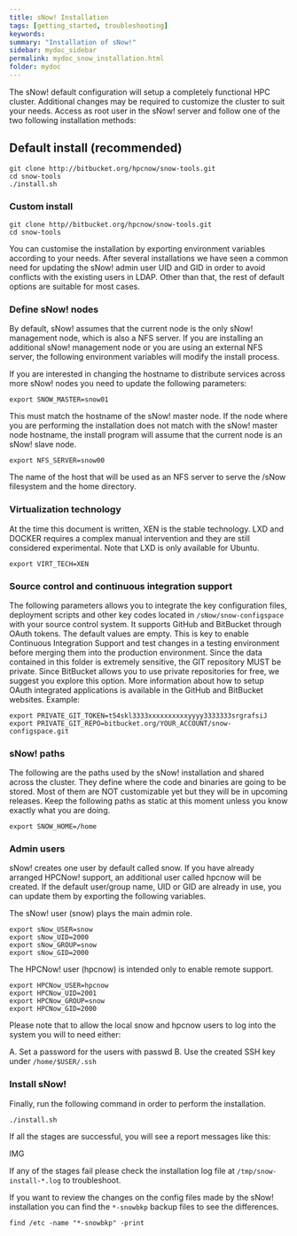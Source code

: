 ```yaml
---
title: sNow! Installation
tags: [getting_started, troubleshooting]
keywords:
summary: "Installation of sNow!"
sidebar: mydoc_sidebar
permalink: mydoc_snow_installation.html
folder: mydoc
---
```


The sNow! default configuration will setup a completely functional HPC cluster. Additional changes may be required to customize the cluster to suit your needs. Access as root user in the sNow! server and follow one of the two following installation methods:

## Default install (recommended)

```
git clone http://bitbucket.org/hpcnow/snow-tools.git
cd snow-tools
./install.sh
```
### Custom install

```
git clone http//bitbucket.org/hpcnow/snow-tools.git
cd snow-tools
```

You can customise the installation by exporting environment variables according to your needs. After several installations we have seen a common need for updating the sNow! admin user UID and GID in order to avoid conflicts with the existing users in LDAP. Other than that, the rest of default options are suitable for most cases.

### Define sNow! nodes
By default, sNow! assumes that the current node is the only sNow! management node, which is also a NFS server. If you are installing an additional sNow! management node or you are using an external NFS server, the following environment variables will modify the install process.

If you are interested in changing the hostname to distribute services across more sNow! nodes you need to update the following parameters:
```
export SNOW_MASTER=snow01
```
This must match the hostname of the sNow! master node. If the node where you are performing the installation does not match with the sNow! master node hostname, the install program will assume that the current node is an sNow! slave node.
```
export NFS_SERVER=snow00
```
The name of the host that will be used as an NFS server to serve the /sNow filesystem and the home directory.

### Virtualization technology
At the time this document is written, XEN is the stable technology. LXD and DOCKER requires a complex manual intervention and they are still considered experimental. Note that LXD is only available for Ubuntu.
```
export VIRT_TECH=XEN
```
### Source control and continuous integration support
The following parameters allows you to integrate the key configuration files, deployment scripts and other key codes located in ```/sNow/snow-configspace``` with your source control system. It supports GitHub and BitBucket through OAuth tokens. The default values are empty.
This is key to enable Continuous Integration Support and test changes in a testing environment before merging them into the production environment.
Since the data contained in this folder is extremely sensitive, the GIT repository MUST be private. Since BitBucket allows you to use private repositories for free, we suggest you explore this option. More information about how to setup OAuth integrated applications is available in the GitHub and BitBucket websites.
Example:
```
export PRIVATE_GIT_TOKEN=t54skl3333xxxxxxxxxxyyyy3333333srgrafsiJ
export PRIVATE_GIT_REPO=bitbucket.org/YOUR_ACCOUNT/snow-configspace.git
```
### sNow! paths
The following are the paths used by the sNow! installation and shared across the cluster. They define where the code and binaries are going to be stored. Most of them are NOT customizable yet but they will be in upcoming releases. Keep the following paths as static at this moment unless you know exactly what you are doing.
```
export SNOW_HOME=/home
```

### Admin users
sNow! creates one user by default called snow. If you have already arranged HPCNow! support, an additional user called hpcnow will be created. If the default user/group name, UID or GID are already in use, you can update them by exporting the following variables.

The sNow! user (snow) plays the main admin role. 

```
export sNow_USER=snow
export sNow_UID=2000
export sNow_GROUP=snow
export sNow_GID=2000
```
The HPCNow! user (hpcnow) is intended only to enable remote support.

```
export HPCNow_USER=hpcnow
export HPCNow_UID=2001
export HPCNow_GROUP=snow
export HPCNow_GID=2000
```
Please note that to allow the local snow and hpcnow users to log into the system you will to need either:

A. Set a password for the users with passwd
B. Use the created SSH key under ```/home/$USER/.ssh```

### Install sNow!
Finally, run the following command in order to perform the installation.

```
./install.sh
```

If all the stages are successful, you will see a report messages like this:

IMG

If any of the stages fail please check the installation log file at ```/tmp/snow-install-*.log``` to troubleshoot.

If you want to review the changes on the config files made by the sNow! installation you can find the ```*-snowbkp``` backup files to see the differences.

```
find /etc -name "*-snowbkp" -print
```


